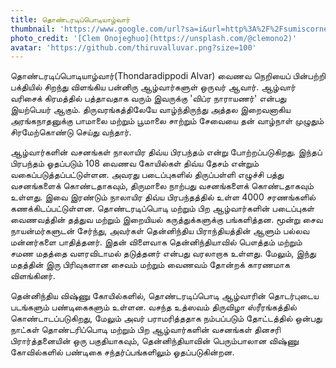 ```yaml
---
title: தொண்டரடிப்பொடியாழ்வார்
thumbnail: 'https://www.google.com/url?sa=i&url=http%3A%2F%2Fsumiscorner.blogspot.com%2F2016%2F02%2F&psig=AOvVaw3TttyIl6xiou_W6-HjkpMz&ust=1624976849057000&source=images&cd=vfe&ved=0CAoQjRxqFwoTCJDrwNzEuvECFQAAAAAdAAAAABAD'
photo_credit: '[Clem Onojeghuo](https://unsplash.com/@clemono2)'
avatar: 'https://github.com/thiruvalluvar.png?size=100'
---
```



தொண்டரடிப்பொடியாழ்வார்(Thondaradippodi Alvar) வைணவ நெறியைப் பின்பற்றி பக்தியில் சிறந்து விளங்கிய பன்னிரு ஆழ்வார்களுள் ஒருவர் ஆவார். ஆழ்வார் வரிசைக் கிரமத்தில் பத்தாவதாக வரும் இவருக்கு 'விப்ர நாராயணர்' என்பது இயற்பெயர் ஆகும். திருவரங்கத்திலேயே வாழ்ந்திருந்து அத்தல இறைவனாகிய அரங்கநாதனுக்கு பாமாலை மற்றும் பூமாலை சாற்றும் சேவையை தன் வாழ்நாள் முழுதும் சிரமேற்கொண்டு செய்து வந்தார்.

ஆழ்வார்களின் வசனங்கள் நாலாயிர திவ்ய பிரபந்தம் என்று போற்றப்படுகிறது. இந்தப் பிரபந்தம் ஓதப்படும் 108 வைணவ கோயில்கள் திவ்ய தேசம் என்றும் வகைப்படுத்தப்பட்டுள்ளன. அவரது படைப்புகளில் திருப்பள்ளி எழுச்சி பத்து வசனங்களைக் கொண்டதாகவும், திருமாலை நாற்பது வசனங்களைக் கொண்டதாகவும் உள்ளது. இவை இரண்டும் நாலாயிர திவ்ய பிரபந்தத்தில் உள்ள 4000 சரணங்களில் கணக்கிடப்பட்டுள்ளன. தொண்டரடிப்பொடி மற்றும் பிற ஆழ்வார்களின் படைப்புகள் வைணவத்தின் தத்துவ மற்றும் இறையியல் கருத்துக்களுக்கு பங்களித்தன. மூன்று சைவ நாயன்மர்களுடன் சேர்ந்து, அவர்கள் தென்னிந்திய பிராந்தியத்தின் ஆளும் பல்லவ மன்னர்களை பாதித்தனர். இதன் விளைவாக தென்னிந்தியாவில் பௌத்தம் மற்றும் சமண மதத்தை வளரவிடாமல் தடுத்தனர் என்பது வரலாறாக உள்ளது. மேலும், இந்து மதத்தின் இரு பிரிவுகளான சைவம் மற்றும் வைணவம் தோன்றக் காரணமாக விளங்கினர்.

தென்னிந்திய விஷ்ணு கோயில்களில், தொண்டரடிப்பொடி ஆழ்வாரின் தொடர்புடைய படங்களும் பண்டிகைகளும் உள்ளன. வசந்த உத்ஸவம் திருவிழா ஸ்ரீரங்கத்தில் கொண்டாடப்படுகிறது, மேலும் அவர் பராமரித்ததாக நம்பப்படும் தோட்டத்தில் ஒன்பது நாட்கள் தொண்டரிப்பொடி மற்றும் பிற ஆழ்வார்களின் வசனங்கள் தினசரி பிரார்த்தனையின் ஒரு பகுதியாகவும், தென்னிந்தியாவின் பெரும்பாலான விஷ்ணு கோவில்களில் பண்டிகை சந்தர்ப்பங்களிலும் ஓதப்படுகின்றன.
